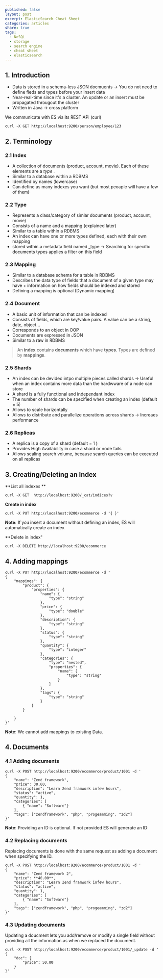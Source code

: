 ```yaml
---
published: false
layout: post
excerpt: ElasticSearch Cheat Sheet
categories: articles
share: true
tags:
  - NoSQL
  - storage
  - search engine
  - cheat sheet
  - elasticsearch
---
```

## 1. Introduction
- Data is stored in a schema-less JSON docmuents -> You do not need to define fieds and types before your insert data
- Near-real-time since it's a cluster. An update or an insert must be propagated througout the cluster
- Written in Java -> cross platform


We communicate with ES via its REST API (curl)
```shell
curl -X GET http://localhost:9200/person/employee/123
```

## 2. Terminology
### 2.1 Index 
- A collection of documents (product, account, movie). Each of these elements are a _type_ .
- Similar to a database within a RDBMS
- Identified by names (lowercase)
- Can define as many indexes you want (but most peoaple will have a few of them)


### 2.2 Type
- Represents a class/category of simlar documents (product, account, movie)
- Consists of a name and a mapping (explained later)
- Similar to a table within a RDBMS
- An index can have one or more types defined, each with their own mapping
- stored within a metadata field named _type -> Searching for specific documents types applies a filter on this field

### 2.3 Mapping
- Similar to a database schema for a table in RDBMS
- Describes the data type of fields that a document of a given type may have + information on how fields should be indexed and stored
- Defining a mapping is optional (Dynamic mapping)

### 2.4 Document
- A basic unit of information that can be indexed
- Consists of fields, which are key/value pairs. A value can be a string, date, object...
- Corresponds to an object in OOP
- Documents are expressed in JSON
- Similar to a raw in RDBMS


> An **index** contains **documents** which have **types**. Types are defined by **mappings**.


### 2.5 Shards
- An index can be devided intpo multiple pieces called shards -> Useful when an index contains more data than the hardwware of a node can store
- A shard is a fully functional and independant index
- The number of shards can be specified when creating an index (default = 5)
- Allows to scale horizontally 
- Allows to distribute and parallelize operations across shards -> Increaes performance

### 2.6 Replicas
- A replica is a copy of a shard (default = 1 )
- Provides High Availability in case a shard or node fails
- Allows scaling search volume, because search queries can be executed on all replicas

## 3. Creating/Deleting an Index

**List all indexes **
```shell
curl -X GET  http://localhost:9200/_cat/indices?v
```
 
**Create in index** 
```shell
curl -X PUT http://localhost:9200/ecommerce -d '{ }'
```
**Note:** If you insert a document without defining an index, ES will automatically create an index.
 
**Delete in index"
```shell
curl -X DELETE http://localhost:9200/ecommerce
```

## 4. Adding mappings
```shell
curl -X PUT http://localhost:9200/ecommerce -d '
{
	"mappings": {
		"product": {
			"properties": {
				"name": {
					"type": "string"
				},
				"price": {
					"type": "double"
				},
				"description": {
					"type": "string"	
				},
				"status": {
					"type": "string" 
				},
				"quantity": {
					"type": "integer"
				},
				"categories": {
					"type": "nested",
					"properties": {
						"name": {
							"type": "string"
						}
					}
				},
				"tags": {
					"type": "string"
				}
			}
		}
		
	}
}'
```
**Note:** We cannot add mappings to existing Data. 

## 4. Documents
### 4.1 Adding documents
```shell
curl -X POST http://localhost:9200/ecommerce/product/1001 -d '
{
	"name": "Zend framework",
	"price": 30.00,
	"description": "Learn Zend framwork infew hours",
	"status": "active",
	"quantity": 1,
	"categories": [
		{ "name": "Software"}
	],
	"tags": ["zendframework", "php", "progeamming", "zd2"]
}' 
```
**Note:** Providing an ID is optional. If not provided ES will generate an ID

### 4.2 Replacing documents
Replacing documents is done with the same request as adding a document when specifying the ID.

```shell
curl -X POST http://localhost:9200/ecommerce/product/1001 -d '
{
	"name": "Zend framework 2",
	"price": **40.00**,
	"description": "Learn Zend framwork infew hours",
	"status": "active",
	"quantity": 1,
	"categories": [
		{ "name": "Software"}
	],
	"tags": ["zendframework", "php", "progeamming", "zd2"]
}' 
```

### 4.3 Updating documents
Updating a doucment lets you add/remove or modify a single field without providing all the information as when we replaced the document.
```shell
curl -X POST http://localhost:9200/ecommerce/product/1001/_update -d '
{
	"doc": {
		"price": 50.00
	}
}' 
```




